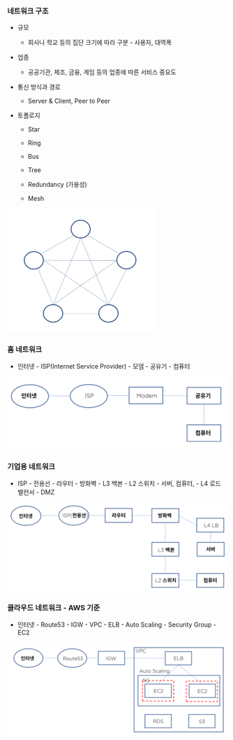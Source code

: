 ### 네트워크 구조

- 규모

  - 회사나 학교 등의 집단 크기에 따라 구분 - 사용자, 대역폭

- 업종

  - 공공기관, 제조, 금융, 게임 등의 업종에 따른 서비스 중요도

- 통신 방식과 경로

  - Server & Client, Peer to Peer

- 토폴로지

  - Star

  - Ring
  - Bus
  - Tree
  - Redundancy (가용성)

  - Mesh

![image-20200930123323572](images\image-20200930123323572.png)

### 홈 네트워크

- 인터넷 - ISP(Internet Service Provider) - 모뎀 - 공유기 - 컴퓨터

![image-20200930123652005](images\image-20200930123652005.png)

 ### 기업용 네트워크

- ISP - 전용선 - 라우터 - 방화벽 - L3 백본 - L2 스위치 - 서버, 컴퓨터, - L4 로드 밸런서 - DMZ

![image-20200930123759994](images\image-20200930123759994.png)

### 클라우드 네트워크 - AWS 기준

- 인터넷 - Route53 - IGW - VPC - ELB - Auto Scaling - Security Group - EC2

![image-20200930124014636](images\image-20200930124014636.png)